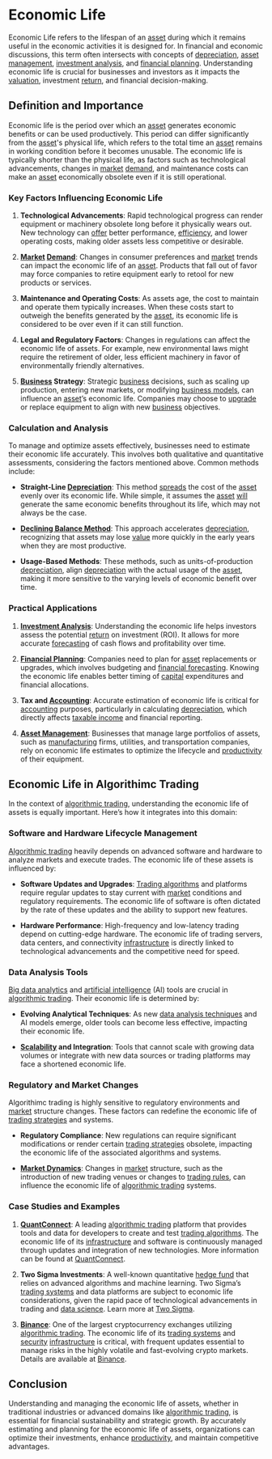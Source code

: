 # Economic Life

Economic Life refers to the lifespan of an [asset](../a/asset.md) during which it remains useful in the economic activities it is designed for. In financial and economic discussions, this term often intersects with concepts of [depreciation](../d/depreciation.md), [asset management](../a/asset_management.md), [investment analysis](../i/investment_analysis.md), and [financial planning](../f/financial_planning.md). Understanding economic life is crucial for businesses and investors as it impacts the [valuation](../v/valuation.md), investment [return](../r/return.md), and financial decision-making.

## Definition and Importance

Economic life is the period over which an [asset](../a/asset.md) generates economic benefits or can be used productively. This period can differ significantly from the [asset](../a/asset.md)'s physical life, which refers to the total time an [asset](../a/asset.md) remains in working condition before it becomes unusable. The economic life is typically shorter than the physical life, as factors such as technological advancements, changes in [market](../m/market.md) [demand](../d/demand.md), and maintenance costs can make an [asset](../a/asset.md) economically obsolete even if it is still operational.

### Key Factors Influencing Economic Life

1. **Technological Advancements**: Rapid technological progress can render equipment or machinery obsolete long before it physically wears out. New technology can [offer](../o/offer.md) better performance, [efficiency](../e/efficiency.md), and lower operating costs, making older assets less competitive or desirable.

2. **[Market](../m/market.md) [Demand](../d/demand.md)**: Changes in consumer preferences and [market](../m/market.md) trends can impact the economic life of an [asset](../a/asset.md). Products that fall out of favor may force companies to retire equipment early to retool for new products or services.

3. **Maintenance and Operating Costs**: As assets age, the cost to maintain and operate them typically increases. When these costs start to outweigh the benefits generated by the [asset](../a/asset.md), its economic life is considered to be over even if it can still function.

4. **Legal and Regulatory Factors**: Changes in regulations can affect the economic life of assets. For example, new environmental laws might require the retirement of older, less efficient machinery in favor of environmentally friendly alternatives.

5. **[Business](../b/business.md) Strategy**: Strategic [business](../b/business.md) decisions, such as scaling up production, entering new markets, or modifying [business models](../b/business_models.md), can influence an [asset](../a/asset.md)’s economic life. Companies may choose to [upgrade](../u/upgrade.md) or replace equipment to align with new [business](../b/business.md) objectives.

### Calculation and Analysis

To manage and optimize assets effectively, businesses need to estimate their economic life accurately. This involves both qualitative and quantitative assessments, considering the factors mentioned above. Common methods include:

- **Straight-Line [Depreciation](../d/depreciation.md)**: This method [spreads](../s/spreads.md) the cost of the [asset](../a/asset.md) evenly over its economic life. While simple, it assumes the [asset](../a/asset.md) [will](../w/will.md) generate the same economic benefits throughout its life, which may not always be the case.

- **[Declining Balance Method](../d/declining_balance_method.md)**: This approach accelerates [depreciation](../d/depreciation.md), recognizing that assets may lose [value](../v/value.md) more quickly in the early years when they are most productive.

- **Usage-Based Methods**: These methods, such as units-of-production [depreciation](../d/depreciation.md), align [depreciation](../d/depreciation.md) with the actual usage of the [asset](../a/asset.md), making it more sensitive to the varying levels of economic benefit over time.

### Practical Applications

1. **[Investment Analysis](../i/investment_analysis.md)**: Understanding the economic life helps investors assess the potential [return](../r/return.md) on investment (ROI). It allows for more accurate [forecasting](../f/forecasting.md) of cash flows and profitability over time.

2. **[Financial Planning](../f/financial_planning.md)**: Companies need to plan for [asset](../a/asset.md) replacements or upgrades, which involves budgeting and [financial forecasting](../f/financial_forecasting.md). Knowing the economic life enables better timing of [capital](../c/capital.md) expenditures and financial allocations.

3. **Tax and [Accounting](../a/accounting.md)**: Accurate estimation of economic life is critical for [accounting](../a/accounting.md) purposes, particularly in calculating [depreciation](../d/depreciation.md), which directly affects [taxable income](../t/taxable_income.md) and financial reporting.

4. **[Asset Management](../a/asset_management.md)**: Businesses that manage large portfolios of assets, such as [manufacturing](../m/manufacturing.md) firms, utilities, and transportation companies, rely on economic life estimates to optimize the lifecycle and [productivity](../p/productivity.md) of their equipment.

## Economic Life in Algorithimc Trading

In the context of [algorithmic trading](../a/accountability.md), understanding the economic life of assets is equally important. Here’s how it integrates into this domain:

### Software and Hardware Lifecycle Management

[Algorithmic trading](../a/accountability.md) heavily depends on advanced software and hardware to analyze markets and execute trades. The economic life of these assets is influenced by:

- **Software Updates and Upgrades**: [Trading algorithms](../t/trading_algorithms.md) and platforms require regular updates to stay current with [market](../m/market.md) conditions and regulatory requirements. The economic life of software is often dictated by the rate of these updates and the ability to support new features.

- **Hardware Performance**: High-frequency and low-latency trading depend on cutting-edge hardware. The economic life of trading servers, data centers, and connectivity [infrastructure](../i/infrastructure.md) is directly linked to technological advancements and the competitive need for speed.

### Data Analysis Tools

[Big data analytics](../b/big_data_analytics_in_trading.md) and [artificial intelligence](../a/artificial_intelligence_in_trading.md) (AI) tools are crucial in [algorithmic trading](../a/accountability.md). Their economic life is determined by:

- **Evolving Analytical Techniques**: As new [data analysis techniques](../d/data_analysis_techniques.md) and AI models emerge, older tools can become less effective, impacting their economic life.

- **[Scalability](../s/scalability.md) and Integration**: Tools that cannot scale with growing data volumes or integrate with new data sources or trading platforms may face a shortened economic life.

### Regulatory and Market Changes

Algorithimc trading is highly sensitive to regulatory environments and [market](../m/market.md) structure changes. These factors can redefine the economic life of [trading strategies](../t/trading_strategies.md) and systems.

- **Regulatory Compliance**: New regulations can require significant modifications or render certain [trading strategies](../t/trading_strategies.md) obsolete, impacting the economic life of the associated algorithms and systems.

- **[Market Dynamics](../m/market_dynamics.md)**: Changes in [market](../m/market.md) structure, such as the introduction of new trading venues or changes to [trading rules](../t/trading_rules.md), can influence the economic life of [algorithmic trading](../a/accountability.md) systems.

### Case Studies and Examples

1. **[QuantConnect](../q/quantconnect.md)**: A leading [algorithmic trading](../a/accountability.md) platform that provides tools and data for developers to create and test [trading algorithms](../t/trading_algorithms.md). The economic life of its [infrastructure](../i/infrastructure.md) and software is continuously managed through updates and integration of new technologies. More information can be found at [QuantConnect](https://www.quantconnect.com).

2. **Two Sigma Investments**: A well-known quantitative [hedge fund](../h/hedge_fund.md) that relies on advanced algorithms and machine learning. Two Sigma’s [trading systems](../t/trading_systems.md) and data platforms are subject to economic life considerations, given the rapid pace of technological advancements in trading and [data science](../d/data_science_in_trading.md). Learn more at [Two Sigma](https://www.twosigma.com).

3. **[Binance](../b/binance.md)**: One of the largest cryptocurrency exchanges utilizing [algorithmic trading](../a/accountability.md). The economic life of its [trading systems](../t/trading_systems.md) and [security](../s/security.md) [infrastructure](../i/infrastructure.md) is critical, with frequent updates essential to manage risks in the highly volatile and fast-evolving crypto markets. Details are available at [Binance](https://www.binance.com).

## Conclusion

Understanding and managing the economic life of assets, whether in traditional industries or advanced domains like [algorithmic trading](../a/accountability.md), is essential for financial sustainability and strategic growth. By accurately estimating and planning for the economic life of assets, organizations can optimize their investments, enhance [productivity](../p/productivity.md), and maintain competitive advantages.